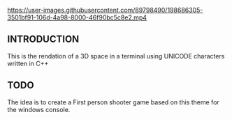 

https://user-images.githubusercontent.com/89798490/198686305-3501bf91-106d-4a98-8000-46f90bc5c8e2.mp4



## INTRODUCTION
This is the rendation of a 3D space in a terminal using UNICODE characters written in C++

## TODO
The idea is to create a First person shooter game based on this theme for the windows console.

